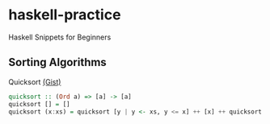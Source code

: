 # haskell-practice
Haskell Snippets for Beginners

## Sorting Algorithms

Quicksort [(Gist)](https://gist.github.com/kaveet/681a5c991f3d7a6eb5bfc4d55897e427)

```haskell
quicksort :: (Ord a) => [a] -> [a]
quicksort [] = []
quicksort (x:xs) = quicksort [y | y <- xs, y <= x] ++ [x] ++ quicksort [y | y <- xs, y > x]
```

